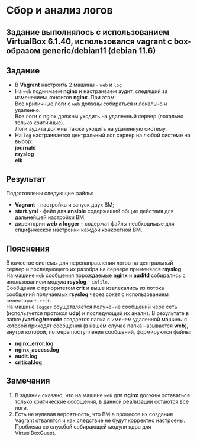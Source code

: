 # Сбор и анализ логов
## Задание выполнялось с использованием VirtualBox 6.1.40, использовался vagrant с box-образом generic/debian11 (debian 11.6)
## Задание
  - В **Vagrant** настроить 2 машины - `web` и `log`  
  - На `web` поднимаем **nginx** и настраиваем аудит, следящий за изменением конфигов **nginx**. При этом:  \
    Все критичные логи с `web` должны собираться и локально и удаленно.  \
    Все логи с nginx должны уходить на удаленный сервер (локально только критичные).  \
    Логи аудита должны также уходить на удаленную систему.
  - На `log` настраивается центральный лог сервер на любой системе на выбор:  \
    **journald**  \
    **rsyslog**  \
    **elk**  

## Результат
Подготовлены следующие файлы:
- **Vagrant** - настройка и запуск двух ВМ;
- **start.yml** - файл для **ansible** содержаший общие действия для дальнейшей настройки ВМ;
- директории **web** и **logger** - содержат файлы необходимые для спцифической настройки каждой конкретной ВМ.

## Пояснения
В качестве системы для перенаправления логов на центральный сервер и последующего их разобра на сервере применялся **rsyslog**.  
На машине `web` сообщения порождаемые **nginx** и **auditd** собирались с ипользованием модула **rsyslog** - `imfile`.  \
Сообщения с приоритетом **crit** и выше извлекались из потока сообщений получаемых **rsyslog** через сокет с использованием селектора `*.crit`.  \
На машине `logger` осущетвляется получение сообщений чере сеть (используется протокол **udp**) и последующий их анализ. В результате в папке **/var/log/remote** создается папка с именем удаленной машины с которой приходят сообщения (в нашем случае папка называется **web**), внутри которой, по мере поступления сообщений, формируются файлы:  
- **nginx_error.log**
- **nginx_access.log**
- **audit.log**
- **critical.log**

## Замечания
1. В задании сказано, что на машине `web` для **nginx** должны оставаться только критические сообщения, в данной реализации остаются все логи.
2. Есть не нулевая вероятность, что ВМ в процессе их создания Vagrant отвалятся и как следствие не будут корректно настроены. Проблема со службой собирающей модули ядра для VirtuslBoxGuest.
    
